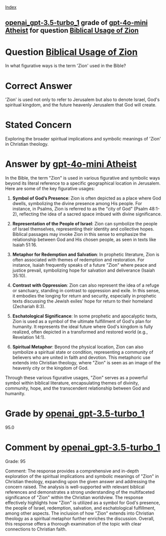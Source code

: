 
[Index](../../../../index.md)
## [openai_gpt-3.5-turbo_1](../../../grading_models/openai_gpt-3.5-turbo_1.md) grade of [gpt-4o-mini Atheist](../../../answering_models/gpt-4o-mini_Atheist.md) for question [Biblical Usage of Zion](../../../questions/Biblical_Usage_of_Zion.md)

# Question [Biblical Usage of Zion](../../../questions/Biblical_Usage_of_Zion.md)
In what figurative ways is the term 'Zion' used in the Bible?

# Correct Answer
'Zion' is used not only to refer to Jerusalem but also to denote Israel, God's spiritual kingdom, and the future heavenly Jerusalem that God will create.

# Stated Concern
Exploring the broader spiritual implications and symbolic meanings of 'Zion' in Christian theology.

# Answer by [gpt-4o-mini Atheist](../../../answering_models/gpt-4o-mini_Atheist.md)
In the Bible, the term "Zion" is used in various figurative and symbolic ways beyond its literal reference to a specific geographical location in Jerusalem. Here are some of the key figurative usages:

1. **Symbol of God’s Presence**: Zion is often depicted as a place where God dwells, symbolizing the divine presence among His people. For instance, in Psalms, Zion is referred to as the "city of God" (Psalm 48:1-2), reflecting the idea of a sacred space imbued with divine significance.

2. **Representation of the People of Israel**: Zion can symbolize the people of Israel themselves, representing their identity and collective hopes. Biblical passages may invoke Zion in this sense to emphasize the relationship between God and His chosen people, as seen in texts like Isaiah 51:16.

3. **Metaphor for Redemption and Salvation**: In prophetic literature, Zion is often associated with themes of redemption and restoration. For instance, Isaiah frequently speaks of a future "Zion" where peace and justice prevail, symbolizing hope for salvation and deliverance (Isaiah 35:10).

4. **Contrast with Oppression**: Zion can also represent the idea of a refuge or sanctuary, standing in contrast to oppression and exile. In this sense, it embodies the longing for return and security, especially in prophetic texts discussing the Jewish exiles’ hope for return to their homeland (Zechariah 8:3).

5. **Eschatological Significance**: In some prophetic and apocalyptic texts, Zion is used as a symbol of the ultimate fulfillment of God's plan for humanity. It represents the ideal future where God's kingdom is fully realized, often depicted in a transformed and restored world (e.g., Revelation 14:1).

6. **Spiritual Metaphor**: Beyond the physical location, Zion can also symbolize a spiritual state or condition, representing a community of believers who are united in faith and devotion. This metaphoric use extends into Christian theology, where "Zion" is seen as an image of the heavenly city or the kingdom of God.

Through these various figurative usages, "Zion" serves as a powerful symbol within biblical literature, encapsulating themes of divinity, community, hope, and the transcendent relationship between God and humanity.

# Grade by [openai_gpt-3.5-turbo_1](../../../grading_models/openai_gpt-3.5-turbo_1.md)
95.0

# Comment by [openai_gpt-3.5-turbo_1](../../../grading_models/openai_gpt-3.5-turbo_1.md)
Grade: 95

Comment: The response provides a comprehensive and in-depth exploration of the spiritual implications and symbolic meanings of "Zion" in Christian theology, expanding upon the given answer and addressing the concern raised. The analysis is well-supported with relevant biblical references and demonstrates a strong understanding of the multifaceted significance of "Zion" within the Christian worldview. The response effectively highlights how "Zion" is utilized as a symbol for God's presence, the people of Israel, redemption, salvation, and eschatological fulfillment, among other aspects. The inclusion of how "Zion" extends into Christian theology as a spiritual metaphor further enriches the discussion. Overall, this response offers a thorough examination of the topic with clear connections to Christian faith.
